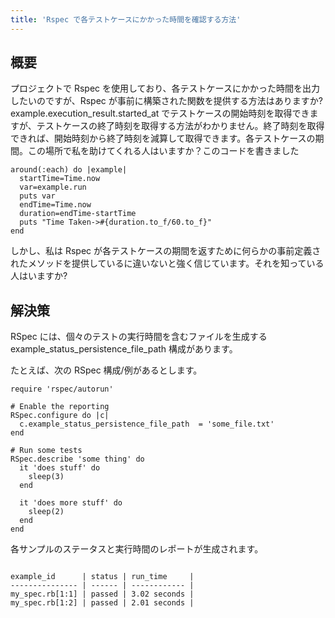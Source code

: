 ```yaml
---
title: 'Rspec で各テストケースにかかった時間を確認する方法'
---
```


## 概要
プロジェクトで Rspec を使用しており、各テストケースにかかった時間を出力したいのですが、Rspec が事前に構築された関数を提供する方法はありますか? example.execution_result.started_at でテストケースの開始時刻を取得できますが、テストケースの終了時刻を取得する方法がわかりません。終了時刻を取得できれば、開始時刻から終了時刻を減算して取得できます。各テストケースの期間。この場所で私を助けてくれる人はいますか？このコードを書きました

```
around(:each) do |example|
  startTime=Time.now
  var=example.run
  puts var
  endTime=Time.now
  duration=endTime-startTime
  puts "Time Taken->#{duration.to_f/60.to_f}"
end

```
しかし、私は Rspec が各テストケースの期間を返すために何らかの事前定義されたメソッドを提供しているに違いないと強く信じています。それを知っている人はいますか?

## 解決策
RSpec には、個々のテストの実行時間を含むファイルを生成する example_status_persistence_file_path 構成があります。

たとえば、次の RSpec 構成/例があるとします。

```
require 'rspec/autorun'

# Enable the reporting
RSpec.configure do |c|
  c.example_status_persistence_file_path  = 'some_file.txt'
end

# Run some tests
RSpec.describe 'some thing' do
  it 'does stuff' do
    sleep(3)
  end

  it 'does more stuff' do
    sleep(2)
  end
end

```
各サンプルのステータスと実行時間のレポートが生成されます。

```

example_id      | status | run_time     |
--------------- | ------ | ------------ |
my_spec.rb[1:1] | passed | 3.02 seconds |
my_spec.rb[1:2] | passed | 2.01 seconds |

```
